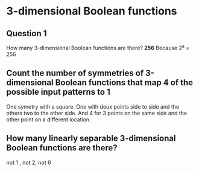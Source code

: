 # 3-dimensional Boolean functions

## Question 1

How many 3-dimensional Boolean functions are there?
**256**
Because 2⁸ = 256

## Count the number of symmetries of 3-dimensional Boolean functions that map 4 of the possible input patterns to 1

One symetry with a square.
One with deux points side to side and the others two to the other side.
And 4 for 3 points on the same side and the other point on a different location.


## How many linearly separable 3-dimensional Boolean functions are there? 
not 1 , not 2, not 6

